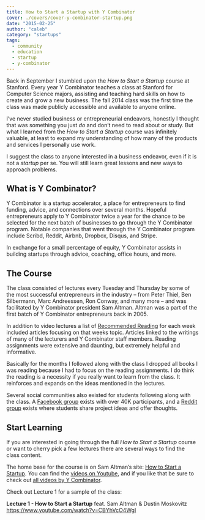 ```yaml
---
title: How to Start a Startup with Y Combinator
cover: ./covers/cover-y-combinator-startup.png
date: "2015-02-25"
author: "caleb"
category: "startups"
tags:
  - community
  - education
  - startup
  - y-combinator
---
```


Back in September I stumbled upon the <em>How to Start a Startup</em> course at Stanford. Every year Y Combinator teaches a class at Stanford for Computer Science majors, assisting and teaching hard skills on how to create and grow a new business. The fall 2014 class was the first time the class was made publicly accessible and available to anyone online.

I’ve never studied business or entrepreneurial endeavors, honestly I thought that was something you just <em>do</em> and don’t need to read about or study. But what I learned from the <em>How to Start a Startup</em> course was infinitely valuable, at least to expand my understanding of how many of the products and services I personally use work.

I suggest the class to anyone interested in a business endeavor, even if it is not a <em>startup</em> per se. You will still learn great lessons and new ways to approach problems.

<h2>What is Y Combinator?</h2>

Y Combinator is a startup accelerator, a place for entrepreneurs to find funding, advice, and connections over several months. Hopeful entrepreneurs apply to Y Combinator twice a year for the chance to be selected for the next batch of businesses to go through the Y Combinator program. Notable companies that went through the Y Combinator program include Scribd, Reddit, Airbnb, Dropbox, Disqus, and Stripe.

In exchange for a small percentage of equity, Y Combinator assists in building startups through advice, coaching, office hours, and more.

<h2>The Course</h2>

The class consisted of lectures every Tuesday and Thursday by some of the most successful entrepreneurs in the industry – from Peter Thiel, Ben Silbermann, Marc Andreessen, Ron Conway, and many more – and was facilitated by Y Combinator president Sam Altman. Altman was a part of the first batch of Y Combinator entrepreneurs back in 2005.

In addition to video lectures a list of <a href="http://startupclass.samaltman.com/lists/readings/">Recommended Reading</a> for each week included articles focusing on that weeks topic. Articles linked to the writings of many of the lecturers and Y Combinator staff members. Reading assignments were extensive and daunting, but extremely helpful and informative.

Basically for the months I followed along with the class I dropped all books I was reading because I had to focus on the reading assignments. I do think the reading is a necessity if you really want to learn from the class. It reinforces and expands on the ideas mentioned in the lectures.

Several social communities also existed for students following along with the class. A <a href="https://www.facebook.com/groups/556336557801913/">Facebook group</a> exists with over 40K participants, and a <a href="http://www.reddit.com/r/HTSASprojects/">Reddit group</a> exists where students share project ideas and offer thoughts.

<h2>Start Learning</h2>

If you are interested in going through the full <em>How to Start a Startup</em> course or want to cherry pick a few lectures there are several ways to find the class content.

The home base for the course is on Sam Altman’s site: <a href="http://startupclass.samaltman.com/">How to Start a Startup</a>. You can find the <a href="https://www.youtube.com/channel/UCxIJaCMEptJjxmmQgGFsnCg/feed">videos on Youtube</a>, and if you like that be sure to check out <a href="https://www.youtube.com/channel/UCcefcZRL2oaA_uBNeo5UOWg/videos">all videos by Y Combinator</a>.

Check out Lecture 1 for a sample of the class:

<strong>Lecture 1 - How to Start a Startup</strong>
feat. Sam Altman &amp; Dustin Moskovitz
https://www.youtube.com/watch?v=CBYhVcO4WgI

